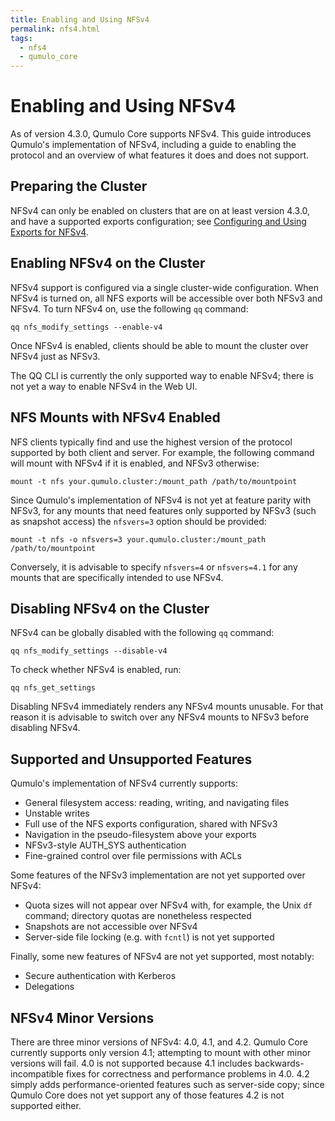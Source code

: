 ```yaml
---
title: Enabling and Using NFSv4
permalink: nfs4.html
tags:
  - nfs4
  - qumulo_core
---
```


# Enabling and Using NFSv4

As of version 4.3.0, Qumulo Core supports NFSv4. This guide introduces Qumulo's implementation of NFSv4, including a guide to enabling the protocol and an overview of what features it does and does not support.

## Preparing the Cluster

NFSv4 can only be enabled on clusters that are on at least version 4.3.0, and have a supported exports configuration; see [Configuring and Using Exports for NFSv4](administrator-guide/nfs4-exports.md).

## Enabling NFSv4 on the Cluster

NFSv4 support is configured via a single cluster-wide configuration. When NFSv4 is turned on, all NFS exports will be accessible over both NFSv3 and NFSv4. To turn NFSv4 on, use the following `qq` command:
```
qq nfs_modify_settings --enable-v4
```
Once NFSv4 is enabled, clients should be able to mount the cluster over NFSv4 just as NFSv3.

The QQ CLI is currently the only supported way to enable NFSv4; there is not yet a way to enable NFSv4 in the Web UI.

## NFS Mounts with NFSv4 Enabled

NFS clients typically find and use the highest version of the protocol supported by both client and server. For example, the following command will mount with NFSv4 if it is enabled, and NFSv3 otherwise:
```
mount -t nfs your.qumulo.cluster:/mount_path /path/to/mountpoint
```
Since Qumulo's implementation of NFSv4 is not yet at feature parity with NFSv3, for any mounts that need features only supported by NFSv3 (such as snapshot access) the `nfsvers=3` option should be provided:
```
mount -t nfs -o nfsvers=3 your.qumulo.cluster:/mount_path /path/to/mountpoint
```
Conversely, it is advisable to specify `nfsvers=4` or `nfsvers=4.1` for any mounts that are specifically intended to use NFSv4.

## Disabling NFSv4 on the Cluster

NFSv4 can be globally disabled with the following `qq` command:
```
qq nfs_modify_settings --disable-v4
```
To check whether NFSv4 is enabled, run:
```
qq nfs_get_settings
```
Disabling NFSv4 immediately renders any NFSv4 mounts unusable. For that reason it is advisable to switch over any NFSv4 mounts to NFSv3 before disabling NFSv4.

## Supported and Unsupported Features

Qumulo's implementation of NFSv4 currently supports:
- General filesystem access: reading, writing, and navigating files
- Unstable writes
- Full use of the NFS exports configuration, shared with NFSv3
- Navigation in the pseudo-filesystem above your exports
- NFSv3-style AUTH\_SYS authentication
- Fine-grained control over file permissions with ACLs

Some features of the NFSv3 implementation are not yet supported over NFSv4:
- Quota sizes will not appear over NFSv4 with, for example, the Unix `df` command; directory quotas are nonetheless respected
- Snapshots are not accessible over NFSv4
- Server-side file locking (e.g. with `fcntl`) is not yet supported

Finally, some new features of NFSv4 are not yet supported, most notably:
- Secure authentication with Kerberos
- Delegations

## NFSv4 Minor Versions

There are three minor versions of NFSv4: 4.0, 4.1, and 4.2. Qumulo Core currently supports only version 4.1; attempting to mount with other minor versions will fail. 4.0 is not supported because 4.1 includes backwards-incompatible fixes for correctness and performance problems in 4.0. 4.2 simply adds performance-oriented features such as server-side copy; since Qumulo Core does not yet support any of those features 4.2 is not supported either.
